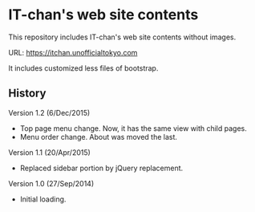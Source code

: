 # IT-chan's web site contents

This repository includes IT-chan's web site contents without images.

URL: https://itchan.unofficialtokyo.com

It includes customized less files of bootstrap.

## History

Version 1.2 (6/Dec/2015)

- Top page menu change. Now, it has the same view with child pages.
- Menu order change. About was moved the last.

Version 1.1 (20/Apr/2015)

- Replaced sidebar portion by jQuery replacement.

Version 1.0 (27/Sep/2014)

- Initial loading.
